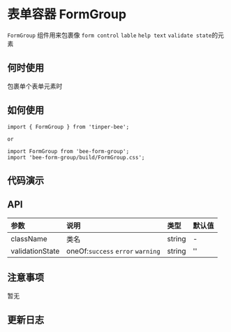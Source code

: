 # 表单容器 FormGroup

`FormGroup` 组件用来包裹像 `form control` `lable` `help text` `validate state`的元素

## 何时使用

包裹单个表单元素时

## 如何使用

```
import { FormGroup } from 'tinper-bee';

or

import FormGroup from 'bee-form-group';
import 'bee-form-group/build/FormGroup.css';

```

## 代码演示

## API

|参数|说明|类型|默认值|
|:--|:---|:--|---|
|className|类名|string|-|
|validationState|oneOf:`success` `error` `warning`|string|''|

## 注意事项

暂无

## 更新日志


